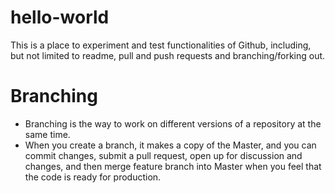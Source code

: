 # hello-world
This is a place to experiment and test functionalities of Github, including, but not limited to readme, pull and push requests and branching/forking out. 

# Branching
- Branching is the way to work on different versions of a repository at the same time.
- When you create a branch, it makes a copy of the Master, and you can commit changes, submit a pull request, open up for discussion and changes, and then merge feature branch into Master when you feel that the code is ready for production.



